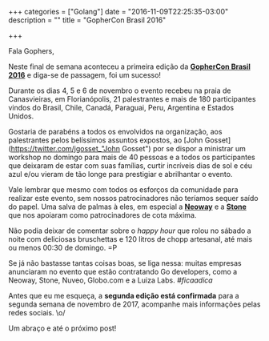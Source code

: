 +++
categories = ["Golang"]
date = "2016-11-09T22:25:35-03:00"
description = ""
title = "GopherCon Brasil 2016"

+++

Fala Gophers,

Neste final de semana aconteceu a primeira edição da [**GopherCon Brasil 2016**](https://2016.gopherconbr.org/ "GopherCon Brasil 2016") e diga-se de passagem, foi um sucesso!

Durante os dias 4, 5 e 6 de novembro o evento recebeu na praia de Canasvieiras, em Florianópolis, 21 palestrantes e mais de 180 participantes vindos do Brasil, Chile, Canadá, Paraguai, Peru, Argentina e Estados Unidos.

Gostaria de parabéns a todos os envolvidos na organização, aos palestrantes pelos belíssimos assuntos expostos, ao [John Gosset](https://twitter.com/jgosset_"John Gosset") por se dispor a ministrar um workshop no domingo para mais de 40 pessoas e a todos os participantes que deixaram de estar com suas famílias, curtir incríveis dias de sol e céu azul e/ou vieram de tão longe para prestigiar e abrilhantar o evento.

Vale lembrar que mesmo com todos os esforços da comunidade para realizar este evento, sem nossos patrocinadores não teríamos sequer saído do papel. Uma salva de palmas à eles, em especial a [**Neoway**](http://www.neoway.com.br/ "Neoway") e a [**Stone**](https://www.stone.com.br/ "Stone") que nos apoiaram como patrocinadores de cota máxima.

Não podia deixar de comentar sobre o *happy hour* que rolou no sábado a noite com deliciosas bruschettas e 120 litros de chopp artesanal, até mais ou menos 00:30 de domingo. =P

Se já não bastasse tantas coisas boas, se liga nessa: muitas empresas anunciaram no evento que estão contratando Go developers, como a Neoway, Stone, Nuveo, Globo.com e a Luiza Labs. *#ficaadica*

Antes que eu me esqueça, a **segunda edição está confirmada** para a segunda semana de novembro de 2017, acompanhe mais informações pelas redes sociais. \o/

Um abraço e até o próximo post!
